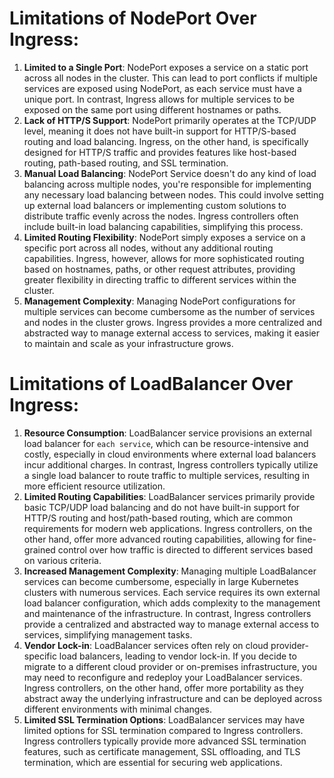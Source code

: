 # Limitations of NodePort Over Ingress:

1. **Limited to a Single Port**:
   NodePort exposes a service on a static port across all nodes in the cluster. This can lead to port conflicts if multiple services are exposed using NodePort, as each service must have a unique port. In contrast, Ingress allows for multiple services to be exposed on the same port using different hostnames or paths.
2. **Lack of HTTP/S Support**:
   NodePort primarily operates at the TCP/UDP level, meaning it does not have built-in support for HTTP/S-based routing and load balancing. Ingress, on the other hand, is specifically designed for HTTP/S traffic and provides features like host-based routing, path-based routing, and SSL termination.
3. **Manual Load Balancing**:
   NodePort Service doesn't do any kind of load balancing across multiple nodes, you're responsible for implementing any necessary load balancing between nodes. This could involve setting up external load balancers or implementing custom solutions to distribute traffic evenly across the nodes. Ingress controllers often include built-in load balancing capabilities, simplifying this process.
4. **Limited Routing Flexibility**:
   NodePort simply exposes a service on a specific port across all nodes, without any additional routing capabilities. Ingress, however, allows for more sophisticated routing based on hostnames, paths, or other request attributes, providing greater flexibility in directing traffic to different services within the cluster.
5. **Management Complexity**:
   Managing NodePort configurations for multiple services can become cumbersome as the number of services and nodes in the cluster grows. Ingress provides a more centralized and abstracted way to manage external access to services, making it easier to maintain and scale as your infrastructure grows.

# Limitations of LoadBalancer Over Ingress:

1. **Resource Consumption**:
   LoadBalancer service provisions an external load balancer for `each service`, which can be resource-intensive and costly, especially in cloud environments where external load balancers incur additional charges. In contrast, Ingress controllers typically utilize a single load balancer to route traffic to multiple services, resulting in more efficient resource utilization.
2. **Limited Routing Capabilities**:
   LoadBalancer services primarily provide basic TCP/UDP load balancing and do not have built-in support for HTTP/S routing and host/path-based routing, which are common requirements for modern web applications. Ingress controllers, on the other hand, offer more advanced routing capabilities, allowing for fine-grained control over how traffic is directed to different services based on various criteria.
3. **Increased Management Complexity**:
   Managing multiple LoadBalancer services can become cumbersome, especially in large Kubernetes clusters with numerous services. Each service requires its own external load balancer configuration, which adds complexity to the management and maintenance of the infrastructure. In contrast, Ingress controllers provide a centralized and abstracted way to manage external access to services, simplifying management tasks.
4. **Vendor Lock-in**:
   LoadBalancer services often rely on cloud provider-specific load balancers, leading to vendor lock-in. If you decide to migrate to a different cloud provider or on-premises infrastructure, you may need to reconfigure and redeploy your LoadBalancer services. Ingress controllers, on the other hand, offer more portability as they abstract away the underlying infrastructure and can be deployed across different environments with minimal changes.
5. **Limited SSL Termination Options**:
   LoadBalancer services may have limited options for SSL termination compared to Ingress controllers. Ingress controllers typically provide more advanced SSL termination features, such as certificate management, SSL offloading, and TLS termination, which are essential for securing web applications.

